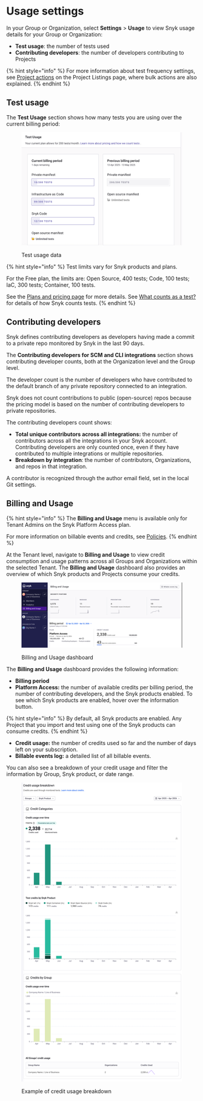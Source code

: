 # Usage settings

In your Group or Organization, select **Settings** > **Usage** to view Snyk usage details for your Group or Organization:

* **Test usage**: the number of tests used
* **Contributing developers**: the number of developers contributing to Projects

{% hint style="info" %}
For more information about test frequency settings, see [Project actions](../snyk-projects/#project-actions-on-the-project-listing-page) on the Project Listings page, where bulk actions are also explained.
{% endhint %}

## Test usage

The **Test Usage** section shows how many tests you are using over the current billing period:

<figure><img src="../../.gitbook/assets/usage_test_usage.png" alt=""><figcaption><p>Test usage data</p></figcaption></figure>

{% hint style="info" %}
Test limits vary for Snyk products and plans.

For the Free plan, the limits are: Open Source, 400 tests; Code, 100 tests; IaC, 300 tests; Container, 100 tests.

See the [Plans and pricing page](https://snyk.io/plans/) for more details. See [What counts as a test?](../../working-with-snyk/what-counts-as-a-test.md) for details of how Snyk counts tests.
{% endhint %}

## Contributing developers

Snyk defines contributing developers as developers having made a commit to a private repo monitored by Snyk in the last 90 days.

The **Contributing developers for SCM and CLI integrations** section shows contributing developer counts, both at the Organization level and the Group level.

The developer count is the number of developers who have contributed to the default branch of any private repository connected to an integration.

Snyk does not count contributions to public (open-source) repos because the pricing model is based on the number of contributing developers to private repositories.

The contributing developers count shows:

* **Total unique contributors across all integrations:** the number of contributors across all the integrations in your Snyk account. Contributing developers are only counted once, even if they have contributed to multiple integrations or multiple repositories.
* **Breakdown by integration**: the number of contributors, Organizations, and repos in that integration.

A contributor is recognized through the author email field, set in the local Git settings.

## Billing and Usage

{% hint style="info" %}
The **Billing and Usage** menu is available only for Tenant Admins on the Snyk Platform Access plan.

For more information on billable events and credits, see [Policies](https://snyk.io/policies/definition-of-snyk-platform-access/).
{% endhint %}

At the Tenant level, navigate to **Billing and Usage** to view credit consumption and usage patterns across all Groups and Organizations within the selected Tenant. The **Billing and Usage** dashboard also provides an overview of which Snyk products and Projects consume your credits.

<figure><img src="../../.gitbook/assets/billing_and_usage_dashboard.png" alt=""><figcaption><p>Billing and Usage dashboard</p></figcaption></figure>

The **Billing and Usage** dashboard provides the following information:

* **Billing period**
* **Platform Access:** the number of available credits per billing period, the number of contributing developers, and the Snyk products enabled. To see which Snyk products are enabled, hover over the information button.&#x20;

{% hint style="info" %}
By default, all Snyk products are enabled. Any Project that you import and test using one of the Snyk products can consume credits.&#x20;
{% endhint %}

* **Credit usage:** the number of credits used so far and the number of days left on your subscription.
* **Billable events log:** a detailed list of all billable events.

You can also see a breakdown of your credit usage and filter the information by Group, Snyk product, or date range.&#x20;

<figure><img src="../../.gitbook/assets/billing_and_usage_dahsboard_credit_breakdown.png" alt=""><figcaption><p>Example of credit usage breakdown</p></figcaption></figure>
